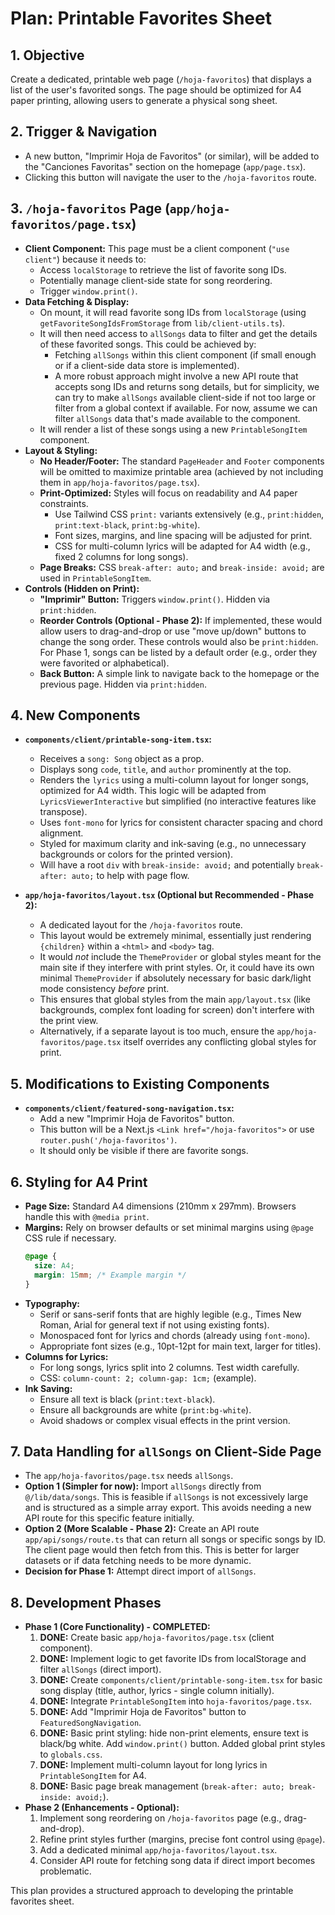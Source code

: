 # Plan: Printable Favorites Sheet

## 1. Objective

Create a dedicated, printable web page (`/hoja-favoritos`) that displays a list of the user's favorited songs. The page should be optimized for A4 paper printing, allowing users to generate a physical song sheet.

## 2. Trigger & Navigation

*   A new button, "Imprimir Hoja de Favoritos" (or similar), will be added to the "Canciones Favoritas" section on the homepage (`app/page.tsx`).
*   Clicking this button will navigate the user to the `/hoja-favoritos` route.

## 3. `/hoja-favoritos` Page (`app/hoja-favoritos/page.tsx`)

*   **Client Component:** This page must be a client component (`"use client"`) because it needs to:
    *   Access `localStorage` to retrieve the list of favorite song IDs.
    *   Potentially manage client-side state for song reordering.
    *   Trigger `window.print()`.
*   **Data Fetching & Display:**
    *   On mount, it will read favorite song IDs from `localStorage` (using `getFavoriteSongIdsFromStorage` from `lib/client-utils.ts`).
    *   It will then need access to `allSongs` data to filter and get the details of these favorited songs. This could be achieved by:
        *   Fetching `allSongs` within this client component (if small enough or if a client-side data store is implemented).
        *   A more robust approach might involve a new API route that accepts song IDs and returns song details, but for simplicity, we can try to make `allSongs` available client-side if not too large or filter from a global context if available. For now, assume we can filter `allSongs` data that's made available to the component.
    *   It will render a list of these songs using a new `PrintableSongItem` component.
*   **Layout & Styling:**
    *   **No Header/Footer:** The standard `PageHeader` and `Footer` components will be omitted to maximize printable area (achieved by not including them in `app/hoja-favoritos/page.tsx`).
    *   **Print-Optimized:** Styles will focus on readability and A4 paper constraints.
        *   Use Tailwind CSS `print:` variants extensively (e.g., `print:hidden`, `print:text-black`, `print:bg-white`).
        *   Font sizes, margins, and line spacing will be adjusted for print.
        *   CSS for multi-column lyrics will be adapted for A4 width (e.g., fixed 2 columns for long songs).
    *   **Page Breaks:** CSS `break-after: auto;` and `break-inside: avoid;` are used in `PrintableSongItem`.
*   **Controls (Hidden on Print):**
    *   **"Imprimir" Button:** Triggers `window.print()`. Hidden via `print:hidden`.
    *   **Reorder Controls (Optional - Phase 2):** If implemented, these would allow users to drag-and-drop or use "move up/down" buttons to change the song order. These controls would also be `print:hidden`. For Phase 1, songs can be listed by a default order (e.g., order they were favorited or alphabetical).
    *   **Back Button:** A simple link to navigate back to the homepage or the previous page. Hidden via `print:hidden`.

## 4. New Components

*   **`components/client/printable-song-item.tsx`:**
    *   Receives a `song: Song` object as a prop.
    *   Displays song `code`, `title`, and `author` prominently at the top.
    *   Renders the `lyrics` using a multi-column layout for longer songs, optimized for A4 width. This logic will be adapted from `LyricsViewerInteractive` but simplified (no interactive features like transpose).
    *   Uses `font-mono` for lyrics for consistent character spacing and chord alignment.
    *   Styled for maximum clarity and ink-saving (e.g., no unnecessary backgrounds or colors for the printed version).
    *   Will have a root `div` with `break-inside: avoid;` and potentially `break-after: auto;` to help with page flow.

*   **`app/hoja-favoritos/layout.tsx` (Optional but Recommended - Phase 2):**
    *   A dedicated layout for the `/hoja-favoritos` route.
    *   This layout would be extremely minimal, essentially just rendering `{children}` within a `<html>` and `<body>` tag.
    *   It would *not* include the `ThemeProvider` or global styles meant for the main site if they interfere with print styles. Or, it could have its own minimal `ThemeProvider` if absolutely necessary for basic dark/light mode consistency *before* print.
    *   This ensures that global styles from the main `app/layout.tsx` (like backgrounds, complex font loading for screen) don't interfere with the print view.
    *   Alternatively, if a separate layout is too much, ensure the `app/hoja-favoritos/page.tsx` itself overrides any conflicting global styles for print.

## 5. Modifications to Existing Components

*   **`components/client/featured-song-navigation.tsx`:**
    *   Add a new "Imprimir Hoja de Favoritos" button.
    *   This button will be a Next.js `<Link href="/hoja-favoritos">` or use `router.push('/hoja-favoritos')`.
    *   It should only be visible if there are favorite songs.

## 6. Styling for A4 Print

*   **Page Size:** Standard A4 dimensions (210mm x 297mm). Browsers handle this with `@media print`.
*   **Margins:** Rely on browser defaults or set minimal margins using `@page` CSS rule if necessary.
    ```css
    @page {
      size: A4;
      margin: 15mm; /* Example margin */
    }
    ```
*   **Typography:**
    *   Serif or sans-serif fonts that are highly legible (e.g., Times New Roman, Arial for general text if not using existing fonts).
    *   Monospaced font for lyrics and chords (already using `font-mono`).
    *   Appropriate font sizes (e.g., 10pt-12pt for main text, larger for titles).
*   **Columns for Lyrics:**
    *   For long songs, lyrics split into 2 columns. Test width carefully.
    *   CSS: `column-count: 2; column-gap: 1cm;` (example).
*   **Ink Saving:**
    *   Ensure all text is black (`print:text-black`).
    *   Ensure all backgrounds are white (`print:bg-white`).
    *   Avoid shadows or complex visual effects in the print version.

## 7. Data Handling for `allSongs` on Client-Side Page

*   The `app/hoja-favoritos/page.tsx` needs `allSongs`.
*   **Option 1 (Simpler for now):** Import `allSongs` directly from `@/lib/data/songs`. This is feasible if `allSongs` is not excessively large and is structured as a simple array export. This avoids needing a new API route for this specific feature initially.
*   **Option 2 (More Scalable - Phase 2):** Create an API route `app/api/songs/route.ts` that can return all songs or specific songs by ID. The client page would then fetch from this. This is better for larger datasets or if data fetching needs to be more dynamic.
*   **Decision for Phase 1:** Attempt direct import of `allSongs`.

## 8. Development Phases

*   **Phase 1 (Core Functionality) - COMPLETED:**
    1.  **DONE:** Create basic `app/hoja-favoritos/page.tsx` (client component).
    2.  **DONE:** Implement logic to get favorite IDs from localStorage and filter `allSongs` (direct import).
    3.  **DONE:** Create `components/client/printable-song-item.tsx` for basic song display (title, author, lyrics - single column initially).
    4.  **DONE:** Integrate `PrintableSongItem` into `hoja-favoritos/page.tsx`.
    5.  **DONE:** Add "Imprimir Hoja de Favoritos" button to `FeaturedSongNavigation`.
    6.  **DONE:** Basic print styling: hide non-print elements, ensure text is black/bg white. Add `window.print()` button. Added global print styles to `globals.css`.
    7.  **DONE:** Implement multi-column layout for long lyrics in `PrintableSongItem` for A4.
    8.  **DONE:** Basic page break management (`break-after: auto; break-inside: avoid;`).
*   **Phase 2 (Enhancements - Optional):**
    1.  Implement song reordering on `/hoja-favoritos` page (e.g., drag-and-drop).
    2.  Refine print styles further (margins, precise font control using `@page`).
    3.  Add a dedicated minimal `app/hoja-favoritos/layout.tsx`.
    4.  Consider API route for fetching song data if direct import becomes problematic.


This plan provides a structured approach to developing the printable favorites sheet.
